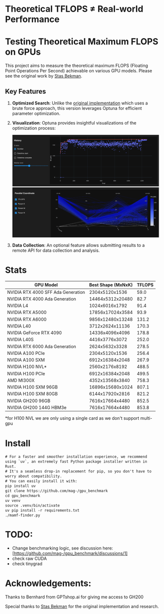 # Theoretical TFLOPS ≠ Real-world Performance
# Testing Theoretical Maximum FLOPS on GPUs

This project aims to measure the theoretical maximum FLOPS (Floating Point Operations Per Second) achievable on various GPU models. Please see the original work by [Stas Bekman](https://github.com/stas00/ml-engineering/tree/master/compute/accelerator#maximum-achievable-flops).

## Key Features

1. **Optimized Search**: Unlike the [original implementation](https://github.com/stas00/ml-engineering/blob/master/compute/accelerator/benchmarks/mamf-finder.py) which uses a brute force approach, this version leverages Optuna for efficient parameter optimization.

2. **Visualization**: Optuna provides insightful visualizations of the optimization process:

   ![Optuna Optimization Visualization](./img/optuna1.png)
   ![Optuna Optimization Visualization](./img/optuna2.png)

3. **Data Collection**: An optional feature allows submitting results to a remote API for data collection and analysis.


# Stats

| GPU Model | Best Shape (MxNxK) | TFLOPS |
|-----------|---------------------|--------|
| NVIDIA RTX 4000 SFF Ada Generation | 2304x5120x1536 | 59.0 |
| NVIDIA RTX 4000 Ada Generation | 14464x5312x20480 | 82.7 |
| NVIDIA L4 | 1024x6016x1792 | 91.4 |
| NVIDIA RTX A5000 | 17856x17024x3584 | 93.9 |
| NVIDIA RTX A6000 | 9856x12480x13248 | 131.2 |
| NVIDIA L40 | 3712x2624x11136 | 170.3 |
| NVIDIA GeForce RTX 4090 | 14336x4096x4096 | 178.8 |
| NVIDIA L40S | 4416x3776x3072 | 252.0 |
| NVIDIA RTX 6000 Ada Generation | 2624x5632x3328 | 278.5 |
| NVIDIA A100 PCIe | 2304x5120x1536 | 256.4 |
| NVIDIA A100 SXM | 6912x16384x2048 | 267.9 |
| NVIDIA H100 NVL* | 2560x2176x8192 | 488.5 |
| NVIDIA H100 PCIe | 6912x16384x2048 | 499.5 |
| AMD MI300X | 4352x13568x3840 | 758.3 |
| NVIDIA H100 SXM 96GB | 16896x15680x1024 | 807.1 |
| NVIDIA H100 SXM 80GB | 6144x17920x2816 | 821.2 |
| NVIDIA GH200 96GB | 7616x17664x4480 | 852.5 |
| NVIDIA GH200 144G HBM3e | 7616x17664x4480 | 853.8 |

*for H100 NVL we are only using a single card as we don't support multi-gpu

# Install

```
# For a faster and smoother installation experience, we recommend using `uv`, an extremely fast Python package installer written in Rust.
# It's a seamless drop-in replacement for pip, so you don't have to worry about compatibility.
# You can easily install it with: 
pip install uv
git clone https://github.com/mag-/gpu_benchmark
cd gpu_benchmark
uv venv
source .venv/bin/activate
uv pip install -r requirements.txt
./mamf-finder.py
```

# TODO:
- Change benchmarking logic, see discussion here: [https://github.com/mag-/gpu_benchmark/discussions/1]
- check raw CUDA
- check tinygrad

# Acknowledgements:
Thanks to Bernhard from GPTshop.ai for giving me access to GH200

Special thanks to [Stas Bekman](https://x.com/StasBekman) for the original implementation and research.
